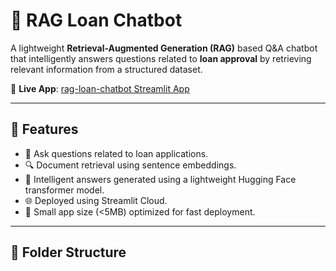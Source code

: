 # 🧠 RAG Loan Chatbot

A lightweight **Retrieval-Augmented Generation (RAG)** based Q&A chatbot that intelligently answers questions related to **loan approval** by retrieving relevant information from a structured dataset.

🔗 **Live App**: [rag-loan-chatbot Streamlit App](https://rag-loan-chatbot-nlezm4znpmltksj2fmlcqw.streamlit.app/)

---

## 📌 Features

- 💬 Ask questions related to loan applications.
- 🔍 Document retrieval using sentence embeddings.
- 🤖 Intelligent answers generated using a lightweight Hugging Face transformer model.
- 🌐 Deployed using Streamlit Cloud.
- 📁 Small app size (<5MB) optimized for fast deployment.

---

## 📂 Folder Structure

